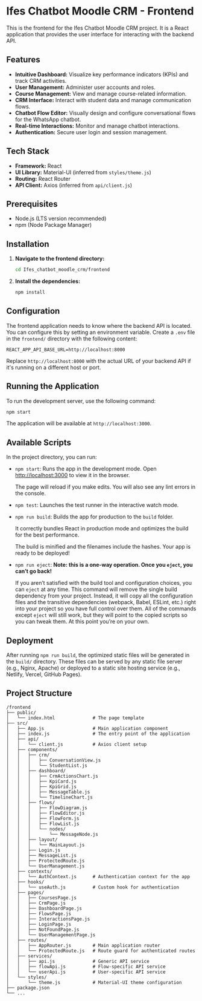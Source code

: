 # Ifes Chatbot Moodle CRM - Frontend

This is the frontend for the Ifes Chatbot Moodle CRM project. It is a React application that provides the user interface for interacting with the backend API.

## Features

*   **Intuitive Dashboard:** Visualize key performance indicators (KPIs) and track CRM activities.
*   **User Management:** Administer user accounts and roles.
*   **Course Management:** View and manage course-related information.
*   **CRM Interface:** Interact with student data and manage communication flows.
*   **Chatbot Flow Editor:** Visually design and configure conversational flows for the WhatsApp chatbot.
*   **Real-time Interactions:** Monitor and manage chatbot interactions.
*   **Authentication:** Secure user login and session management.

## Tech Stack

-   **Framework:** React
-   **UI Library:** Material-UI (inferred from `styles/theme.js`)
-   **Routing:** React Router
-   **API Client:** Axios (inferred from `api/client.js`)

## Prerequisites

-   Node.js (LTS version recommended)
-   npm (Node Package Manager)

## Installation

1.  **Navigate to the frontend directory:**
    ```bash
    cd Ifes_chatbot_moodle_crm/frontend
    ```

2.  **Install the dependencies:**
    ```bash
    npm install
    ```

## Configuration

The frontend application needs to know where the backend API is located. You can configure this by setting an environment variable. Create a `.env` file in the `frontend/` directory with the following content:

```
REACT_APP_API_BASE_URL=http://localhost:8000
```

Replace `http://localhost:8000` with the actual URL of your backend API if it's running on a different host or port.

## Running the Application

To run the development server, use the following command:
```bash
npm start
```
The application will be available at `http://localhost:3000`.

## Available Scripts

In the project directory, you can run:

*   `npm start`: Runs the app in the development mode. Open [http://localhost:3000](http://localhost:3000) to view it in the browser.

    The page will reload if you make edits.
    You will also see any lint errors in the console.

*   `npm test`: Launches the test runner in the interactive watch mode.

*   `npm run build`: Builds the app for production to the `build` folder.

    It correctly bundles React in production mode and optimizes the build for the best performance.

    The build is minified and the filenames include the hashes.
    Your app is ready to be deployed!

*   `npm run eject`: **Note: this is a one-way operation. Once you `eject`, you can’t go back!**

    If you aren’t satisfied with the build tool and configuration choices, you can `eject` at any time. This command will remove the single build dependency from your project. Instead, it will copy all the configuration files and the transitive dependencies (webpack, Babel, ESLint, etc.) right into your project so you have full control over them. All of the commands except `eject` will still work, but they will point to the copied scripts so you can tweak them. At this point you’re on your own.

## Deployment

After running `npm run build`, the optimized static files will be generated in the `build/` directory. These files can be served by any static file server (e.g., Nginx, Apache) or deployed to a static site hosting service (e.g., Netlify, Vercel, GitHub Pages).

## Project Structure

```
/frontend
├── public/
│   └── index.html              # The page template
├── src/
│   ├── App.js                  # Main application component
│   ├── index.js                # The entry point of the application
│   ├── api/
│   │   └── client.js           # Axios client setup
│   ├── components/
│   │   ├── crm/
│   │   │   ├── ConversationView.js
│   │   │   └── StudentList.js
│   │   ├── dashboard/
│   │   │   ├── CrmActionsChart.js
│   │   │   ├── KpiCard.js
│   │   │   ├── KpiGrid.js
│   │   │   ├── MessageTable.js
│   │   │   └── TimelineChart.js
│   │   ├── flows/
│   │   │   ├── FlowDiagram.js
│   │   │   ├── FlowEditor.js
│   │   │   ├── FlowForm.js
│   │   │   ├── FlowList.js
│   │   │   └── nodes/
│   │   │       └── MessageNode.js
│   │   ├── layout/
│   │   │   └── MainLayout.js
│   │   ├── Login.js
│   │   ├── MessageList.js
│   │   ├── ProtectedRoute.js
│   │   └── UserManagement.js
│   ├── contexts/
│   │   └── AuthContext.js      # Authentication context for the app
│   ├── hooks/
│   │   └── useAuth.js          # Custom hook for authentication
│   ├── pages/
│   │   ├── CoursesPage.js
│   │   ├── CrmPage.js
│   │   ├── DashboardPage.js
│   │   ├── FlowsPage.js
│   │   ├── InteractionsPage.js
│   │   ├── LoginPage.js
│   │   ├── NotFoundPage.js
│   │   └── UserManagementPage.js
│   ├── routes/
│   │   ├── AppRouter.js        # Main application router
│   │   └── ProtectedRoute.js   # Route guard for authenticated routes
│   ├── services/
│   │   ├── api.js              # Generic API service
│   │   ├── flowApi.js          # Flow-specific API service
│   │   └── userApi.js          # User-specific API service
│   └── styles/
│       └── theme.js            # Material-UI theme configuration
├── package.json
└── ...
```
